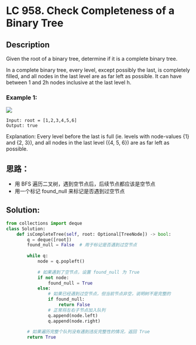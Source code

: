 # LC 958. Check Completeness of a Binary Tree

## Description
Given the root of a binary tree, determine if it is a complete binary tree.

In a complete binary tree, every level, except possibly the last, is completely filled, and all nodes in the last level are as far left as possible. It can have between 1 and 2h nodes inclusive at the last level h.


### Example 1:
<img src = "https://assets.leetcode.com/uploads/2018/12/15/complete-binary-tree-1.png">

```
Input: root = [1,2,3,4,5,6]
Output: true
```
Explanation: Every level before the last is full (ie. levels with node-values {1} and {2, 3}), and all nodes in the last level ({4, 5, 6}) are as far left as possible.

## 思路：
* 用 BFS 遍历二叉树，遇到空节点后，后续节点都应该是空节点
* 用一个标记 found_null 来标记是否遇到过空节点

## Solution:
```python
from collections import deque
class Solution:
    def isCompleteTree(self, root: Optional[TreeNode]) -> bool:
        q = deque([root])
        found_null = False  # 用于标记是否遇到过空节点
        
        while q:
            node = q.popleft()
            
            # 如果遇到了空节点，设置 found_null 为 True
            if not node:
                found_null = True
            else:
                # 如果已经遇到过空节点，但当前节点非空，说明树不是完整的
                if found_null:
                    return False
                # 正常将左右子节点加入队列
                q.append(node.left)
                q.append(node.right)
        
        # 如果遍历完整个队列没有遇到违反完整性的情况，返回 True
        return True
```
